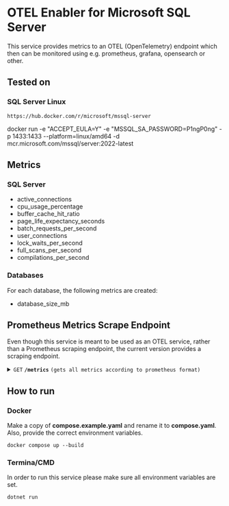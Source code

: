 # OTEL Enabler for Microsoft SQL Server

This service provides metrics to an OTEL (OpenTelemetry) endpoint which then can be monitored using e.g. prometheus, grafana, opensearch or other.

## Tested on

### SQL Server Linux

```https://hub.docker.com/r/microsoft/mssql-server```

docker run -e "ACCEPT_EULA=Y" -e "MSSQL_SA_PASSWORD=P1ngP0ng" -p 1433:1433 --platform=linux/amd64 -d mcr.microsoft.com/mssql/server:2022-latest


## Metrics

### SQL Server

* active_connections
* cpu_usage_percentage
* buffer_cache_hit_ratio
* page_life_expectancy_seconds
* batch_requests_per_second
* user_connections
* lock_waits_per_second
* full_scans_per_second
* compilations_per_second

### Databases

For each database, the following metrics are created:

* database_size_mb

## Prometheus Metrics Scrape Endpoint

Even though this service is meant to be used as an OTEL service, rather than a Prometheus scraping endpoint, the current version provides a scraping endpoint.

<details>
 <summary><code>GET</code> <code><b>/metrics</b></code> <code>(gets all metrics according to prometheus format)</code></summary>

##### Responses

> | http code     | content-type                      | response                                                            |
> |---------------|-----------------------------------|---------------------------------------------------------------------|
> | `200`         | `text/plain;charset=UTF-8`        | \# TYPE queue_blablabla_messages gauge<br />queue_blablabla_messages{otel_scope_name="ServiceBus",count="active"} 0 1720205607277<br />queue_blablabla_messages{otel_scope_name="ServiceBus",count="deadletter"} 6 1720205607277<br />queue_blablabla_messages{otel_scope_name="ServiceBus",count="total"} 6 1720205607277<br />\# TYPE queue_blub_messages gauge<br />queue_blub_messages{otel_scope_name="ServiceBus",count="active"} 0 1720205607277<br />queue_blub_messages{otel_scope_name="ServiceBus",count="deadletter"} 1 1720205607277<br />queue_blub_messages{otel_scope_name="ServiceBus",count="total"} 1 1720205607277<br />\# TYPE queue_test_messages gauge<br />queue_test_messages{otel_scope_name="ServiceBus",count="active"} 6 1720205607277<br />queue_test_messages{otel_scope_name="ServiceBus",count="deadletter"} 0 1720205607277<br />queue_test_messages{otel_scope_name="ServiceBus",count="total"} 6 1720205607277\#EOF  |

##### Example cURL

> ```javascript
>  curl -X GET -H "Content-Type: application/json" http://localhost:8080/metrics
> ```

</details>

## How to run

### Docker

Make a copy of **compose.example.yaml** and rename it to **compose.yaml**. Also, provide the correct environment variables. 

```docker compose up --build```

### Termina/CMD

In order to run this service please make sure all environment variables are set.

```dotnet run```
